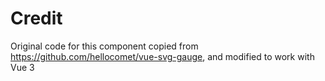 # Credit

Original code for this component copied from https://github.com/hellocomet/vue-svg-gauge, and modified to work with Vue 3
